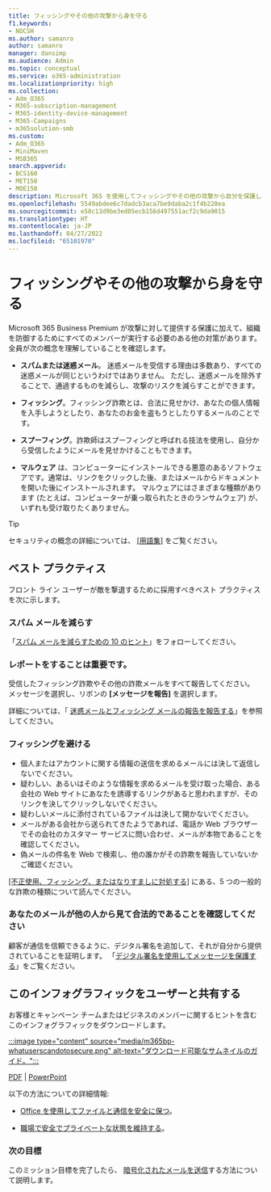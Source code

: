 ```yaml
---
title: フィッシングやその他の攻撃から身を守る
f1.keywords:
- NOCSH
ms.author: samanro
author: samanro
manager: dansimp
ms.audience: Admin
ms.topic: conceptual
ms.service: o365-administration
ms.localizationpriority: high
ms.collection:
- Adm_O365
- M365-subscription-management
- M365-identity-device-management
- M365-Campaigns
- m365solution-smb
ms.custom:
- Adm_O365
- MiniMaven
- MSB365
search.appverid:
- BCS160
- MET150
- MOE150
description: Microsoft 365 を使用してフィッシングやその他の攻撃から自分を保護します。
ms.openlocfilehash: 5549abdee6c7dadcb3aca7be9daba2c1f4b228ea
ms.sourcegitcommit: e50c13d9be3ed05ecb156d497551acf2c9da9015
ms.translationtype: HT
ms.contentlocale: ja-JP
ms.lasthandoff: 04/27/2022
ms.locfileid: "65101970"
---
```

# <a name="protect-yourself-against-phishing-and-other-attacks"></a>フィッシングやその他の攻撃から身を守る

Microsoft 365 Business Premium が攻撃に対して提供する保護に加えて、組織を防御するためにすべてのメンバーが実行する必要のある他の対策があります。 全員が次の概念を理解していることを確認します。

- **スパムまたは迷惑メール**。 迷惑メールを受信する理由は多数あり、すべての迷惑メールが同じというわけではありません。 ただし、迷惑メールを除外することで、通過するものを減らし、攻撃のリスクを減らすことができます。

- **フィッシング**。フィッシング詐欺とは、合法に見せかけ、あなたの個人情報を入手しようとしたり、あなたのお金を盗もうとしたりするメールのことです。

- **スプーフィング**。詐欺師はスプーフィングと呼ばれる技法を使用し、自分から受信したようにメールを見せかけることもできます。 

- **マルウェア** は、コンピューターにインストールできる悪意のあるソフトウェアです。通常は、リンクをクリックした後、またはメールからドキュメントを開いた後にインストールされます。 マルウェアにはさまざまな種類があります (たとえば、コンピューターが乗っ取られたときのランサムウェア) が、いずれも受け取りたくありません。 

> [!TIP]
> セキュリティの概念の詳細については、 [[用語集]](m365bp-glossary.md) をご覧ください。

## <a name="best-practices"></a>ベスト プラクティス

フロント ライン ユーザーが敵を撃退するために採用すべきベスト プラクティスを次に示します。

### <a name="reduce-spam-mail"></a>スパム メールを減らす

「[スパム メールを減らすための 10 のヒント](https://support.microsoft.com/office/10-tips-on-how-to-help-reduce-spam-55f756e8-688b-41c3-a086-8f68ccc592f6)」をフォローしてください。

### <a name="report-it"></a>レポートをすることは重要です。

受信したフィッシング詐欺やその他の詐欺メールをすべて報告してください。 メッセージを選択し、リボンの **[メッセージを報告]** を選択します。

詳細については、「 [迷惑メールとフィッシング メールの報告を報告する](https://support.office.com/article/Use-the-Report-Message-add-in-b5caa9f1-cdf3-4443-af8c-ff724ea719d2)」を参照してください。

### <a name="avoid-phishing"></a>フィッシングを避ける

- 個人またはアカウントに関する情報の送信を求めるメールには決して返信しないでください。
- 疑わしい、あるいはそのような情報を求めるメールを受け取った場合、ある会社の Web サイトにあなたを誘導するリンクがあると思われますが、そのリンクを決してクリックしないでください。
- 疑わしいメールに添付されているファイルは決して開かないでください。
- メールがある会社から送られてきたようであれば、電話か Web ブラウザーでその会社のカスタマー サービスに問い合わせ、メールが本物であることを確認してください。
- 偽メールの件名を Web で検索し、他の誰かがその詐欺を報告していないかご確認ください。

[[不正使用、フィッシング、またはなりすましに対処する]](https://support.office.com/article/Deal-with-abuse-phishing-or-spoofing-in-Outlook-com-0d882ea5-eedc-4bed-aebc-079ffa1105a3) にある、5 つの一般的な詐欺の種類について読んでください。

### <a name="make-sure-your-emails-look-legitimate-to-others"></a>あなたのメールが他の人から見て合法的であることを確認してください

顧客が通信を信頼できるように、デジタル署名を追加して、それが自分から提供されていることを証明します。 「[デジタル署名を使用してメッセージを保護する](https://support.office.com/article/secure-messages-by-using-a-digital-signature-549ca2f1-a68f-4366-85fa-b3f4b5856fc6)」をご覧ください。

## <a name="share-this-infographic-with-your-users"></a>このインフォグラフィックをユーザーと共有する

お客様とキャンペーン チームまたはビジネスのメンバーに関するヒントを含むこのインフォグラフィックをダウンロードします。

[:::image type="content" source="media/m365bp-whatuserscandotosecure.png" alt-text="ダウンロード可能なサムネイルのガイド。":::](https://download.microsoft.com/download/9/1/f/91fa8f24-9953-4f33-9d87-a95624db5e0b/M365BPWhatCanUsersDoToSecure.pdf)

[PDF](https://download.microsoft.com/download/9/1/f/91fa8f24-9953-4f33-9d87-a95624db5e0b/M365BPWhatCanUsersDoToSecure.pdf) | [PowerPoint](https://download.microsoft.com/download/9/1/f/91fa8f24-9953-4f33-9d87-a95624db5e0b/M365BPWhatCanUsersDoToSecure.pptx)

以下の方法についての詳細情報:

- [Office を使用してファイルと通信を安全に保つ](https://support.microsoft.com/en-us/office/keep-your-files-and-communications-safe-with-office-c4ddc381-7395-42da-887c-8836a3bb975f)。

- [職場で安全でプライベートな状態を維持する](https://support.office.com/article/stay-secure-and-private-at-work-104c7d91-b25a-453d-beee-ba64b6c6fc2d)。
  
### <a name="next-objective"></a>次の目標

このミッション目標を完了したら、 [暗号化されたメールを送信](send-encrypted-email.md)する方法について説明します。 